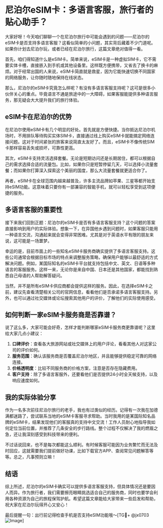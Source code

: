 # 尼泊尔eSIM卡：多语言客服，旅行者的贴心助手？

大家好呀！今天咱们聊聊一个在尼泊尔旅行中可能会遇到的问题——尼泊尔的eSIM卡是否支持多语言客服？这看似简单的小问题，其实背后藏着不少门道呢。如果你计划去尼泊尔玩，或者已经在尼泊尔旅行，这篇文章绝对值得一看。

首先，咱们得知道什么是eSIM卡。简单来说，eSIM卡是一种虚拟SIM卡，它不需要实体卡槽，直接嵌入到手机或其他设备里。这样既方便携带，又省去了换卡的麻烦。对于经常出国的人来说，eSIM卡简直就是救星，因为它能快速切换不同国家的网络服务，让你随时随地保持在线状态。

那么，尼泊尔的eSIM卡究竟怎么样呢？有没有多语言客服支持呢？这可是很多小伙伴关心的重点。毕竟语言不通是旅途中的一大障碍，如果客服能提供多种语言服务，那无疑会大大提升我们的旅行体验。

## eSIM卡在尼泊尔的优势

在尼泊尔使用eSIM卡有几个明显的好处。首先就是方便快捷。当你抵达尼泊尔机场时，不用排队等待购买实体SIM卡，直接通过线上购买eSIM卡就能搞定网络连接问题。这对于时间紧张的旅客来说简直太友好了。而且，eSIM卡不像传统SIM卡那样容易丢失或损坏，可靠性更高。

其次，eSIM卡支持灵活选择套餐。无论是短期访问还是长期居住，都可以根据自己的需求选择合适的流量包。比如，如果你只是短暂停留几天，可以选择小流量套餐；而如果你打算深入探索这个美丽的国度，那么大流量套餐就更适合你了。

再者，eSIM卡在全球范围内越来越普及，许多主流品牌如苹果、三星等都开始支持eSIM功能。这意味着只要你有一部兼容的智能手机，就可以轻松享受到这项便捷的服务。

## 多语言客服的重要性

接下来我们回到正题：尼泊尔的eSIM卡是否有多语言客服支持？这个问题的答案直接影响到用户的实际体验。想象一下，在异国他乡遇到问题时，如果客服只能用一种语言交流，沟通起来就会变得非常困难。尤其是对于英语水平有限的朋友来说，这可能是一场噩梦。

幸运的是，目前市面上的一些知名eSIM卡服务商确实提供了多语言客服支持。这些公司通常会根据目标市场的特点来调整服务策略，确保用户能够以最舒适的方式解决问题。例如，某国际知名的eSIM卡平台就支持包括中文、英文、日语等多种语言的客服服务。这样一来，无论你是来自中国、日本还是其他国家，都能找到熟悉自己母语的人帮助解答疑问。

当然，并不是所有eSIM卡供应商都会提供这样的服务。因此，在选择eSIM卡之前，建议先查看清楚相关公司的官网信息，看看他们是否承诺多语言客服支持。另外，也可以通过社交媒体或论坛搜索其他用户的评价，了解他们的实际使用感受。

## 如何判断一家eSIM卡服务商是否靠谱？

说了这么多，大家可能会好奇，怎样才能判断哪家eSIM卡服务商更靠谱呢？这里给大家几点小建议：

1. **口碑评价**：查看各大旅游网站或社交媒体上的用户评论，看看其他人对这家公司的评价如何。
2. **服务范围**：确认该服务商是否覆盖尼泊尔地区，并且能够提供稳定可靠的网络连接。
3. **价格透明度**：比较不同服务商的价格方案，注意是否存在隐藏费用。
4. **客户支持**：除了多语言客服外，还要看他们是否提供24小时全天候支持，以及响应速度如何。

## 我的实际体验分享

作为一名多次前往尼泊尔旅行的老手，我也有过类似的经历。记得有一次我在加德满都迷路了，尝试联系当地的eSIM卡客服寻求帮助。当时我用的是某国际知名品牌的eSIM卡，结果发现他们的客服真的支持中文交流！工作人员耐心地指导我如何定位当前位置，并推荐了几条安全的步行路线。整个过程不仅解决了我的燃眉之急，还让我深刻感受到科技带来的便利。

不过话说回来，也不是每次都能这么顺利。有时候客服可能因为业务繁忙而无法及时回应，这就需要我们提前做好功课，比如下载官方APP、查阅常见问题解答等等。总之，凡事预则立嘛！

## 结语

综上所述，尼泊尔的eSIM卡确实可以提供多语言客服支持，但具体情况还是要因人而异。作为旅行者，我们需要擦亮眼睛挑选适合自己的服务商，同时也要学会利用各种资源为自己的旅程保驾护航。希望这篇文章能给大家带来一些启发和帮助，祝大家在尼泊尔玩得开心又安心！

最后提醒一句：出行前记得检查手机是否支持eSIM功能哦～[TG💪+ @jx0703 ![Image](https://github.com/user-attachments/assets/dbca1d08-cadb-493c-b0ec-ad6f7a83f270)]